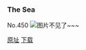 ### The Sea
No.450
![图片不见了~~~](https://imgs.xkcd.com/comics/the_sea.png)

[原址](https://xkcd.com//450) [下载](https://imgs.xkcd.com/comics/the_sea.png)

